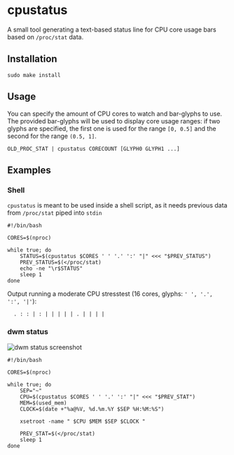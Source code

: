 # cpustatus
A small tool generating a text-based status line for CPU core usage bars based on ```/proc/stat``` data.

## Installation
```
sudo make install
```
## Usage
You can specify the amount of CPU cores to watch and bar-glyphs to use. The provided bar-glyphs will be used to display core usage ranges: if two glyphs are specified, the first one is used for the range ```[0, 0.5]``` and the second for the range ```(0.5, 1]```.
```
OLD_PROC_STAT | cpustatus CORECOUNT [GLYPH0 GLYPH1 ...]

```

## Examples
### Shell
```cpustatus``` is meant to be used inside a shell script, as it needs previous data from ```/proc/stat``` piped into ```stdin```
```
#!/bin/bash

CORES=$(nproc)

while true; do
    STATUS=$(cpustatus $CORES ' ' '.' ':' "|" <<< "$PREV_STATUS")
    PREV_STATUS=$(</proc/stat)
    echo -ne "\r$STATUS"
    sleep 1
done

```
Output running a moderate CPU stresstest (16 cores, glyphs: ```' ', '.', ':', '|'```):
```
  . : : | : | | | | | . | | | |
```
### dwm status
![dwm status screenshot](dwm_status.png)
```
#!/bin/bash

CORES=$(nproc)

while true; do
    SEP="~"
    CPU=$(cpustatus $CORES ' ' '.' ':' "|" <<< "$PREV_STAT")
    MEM=$(used_mem)
    CLOCK=$(date +"%a@%V, %d.%m.%Y $SEP %H:%M:%S")

    xsetroot -name " $CPU $MEM $SEP $CLOCK "

    PREV_STAT=$(</proc/stat)
    sleep 1
done
```
